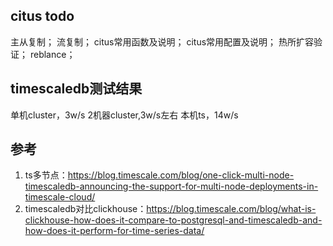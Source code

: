 ## citus todo
主从复制；
流复制；
citus常用函数及说明；
citus常用配置及说明；
热所扩容验证；
reblance；

## timescaledb测试结果
单机cluster，3w/s
2机器cluster,3w/s左右
本机ts，14w/s

## 参考
1. ts多节点：https://blog.timescale.com/blog/one-click-multi-node-timescaledb-announcing-the-support-for-multi-node-deployments-in-timescale-cloud/
2. timescaledb对比clickhouse：https://blog.timescale.com/blog/what-is-clickhouse-how-does-it-compare-to-postgresql-and-timescaledb-and-how-does-it-perform-for-time-series-data/